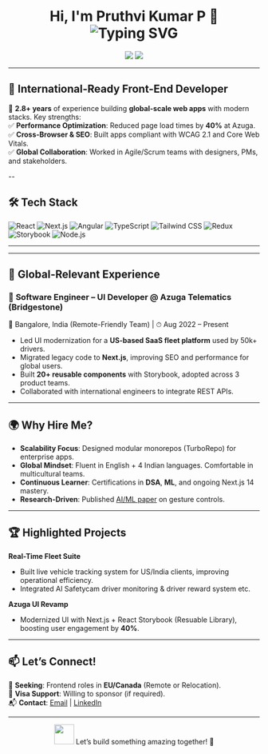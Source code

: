 <h1 align="center">
  Hi, I'm Pruthvi Kumar P 👋
  <br>
  <img src="https://readme-typing-svg.demolab.com?font=Fira+Code&pause=1000&center=true&vCenter=true&width=435&lines=Front-End+Developer+%7C+React+%7C+Next.js;2.8%2B+Years+Building+Global+Web+Apps;Open+to+Relocate+%F0%9F%8C%8E" alt="Typing SVG" />
</h1>

<p align="center">
  <a href="https://linkedin.com/in/pruthvi-kumar-p24"><img src="https://img.shields.io/badge/LinkedIn-PruthviKumarP24-blue?logo=linkedin"></a>
  <a href="mailto:pruthvikumar.p24@gmail.com"><img src="https://img.shields.io/badge/Email-pruthvikumar.p24%40gmail.com-red?logo=gmail"></a>
</p>

---

## 🌟 International-Ready Front-End Developer

🚀 **2.8+ years** of experience building **global-scale web apps** with modern stacks. Key strengths:  
✅ **Performance Optimization**: Reduced page load times by **40%** at Azuga.  
✅ **Cross-Browser & SEO**: Built apps compliant with WCAG 2.1 and Core Web Vitals.  
✅ **Global Collaboration**: Worked in Agile/Scrum teams with designers, PMs, and stakeholders.  

--


## 🛠️ Tech Stack

![React](https://img.shields.io/badge/-React-61DAFB?logo=react&logoColor=white&style=flat-square)
![Next.js](https://img.shields.io/badge/-Next.js-black?logo=next.js&style=flat-square)
![Angular](https://img.shields.io/badge/-Angular-DD0031?logo=angular&logoColor=white&style=flat-square)
![TypeScript](https://img.shields.io/badge/-TypeScript-3178C6?logo=typescript&logoColor=white&style=flat-square)
![Tailwind CSS](https://img.shields.io/badge/-Tailwind-38B2AC?logo=tailwind-css&logoColor=white&style=flat-square)
![Redux](https://img.shields.io/badge/-Redux-764ABC?logo=redux&logoColor=white&style=flat-square)
![Storybook](https://img.shields.io/badge/-Storybook-FF4785?logo=storybook&logoColor=white&style=flat-square)
![Node.js](https://img.shields.io/badge/-Node.js-339933?logo=node.js&logoColor=white&style=flat-square)

---
---

## 💼 Global-Relevant Experience

### 🚀 **Software Engineer – UI Developer** @ Azuga Telematics (Bridgestone)  
📍 Bangalore, India (Remote-Friendly Team) | ⏱ Aug 2022 – Present  

- Led UI modernization for a **US-based SaaS fleet platform** used by 50k+ drivers.  
- Migrated legacy code to **Next.js**, improving SEO and performance for global users.  
- Built **20+ reusable components** with Storybook, adopted across 3 product teams.  
- Collaborated with international engineers to integrate REST APIs.  

---

## 🌍 Why Hire Me?

- **Scalability Focus**: Designed modular monorepos (TurboRepo) for enterprise apps.  
- **Global Mindset**: Fluent in English + 4 Indian languages. Comfortable in multicultural teams.  
- **Continuous Learner**: Certifications in **DSA**, **ML**, and ongoing Next.js 14 mastery.  
- **Research-Driven**: Published [AI/ML paper](https://www.ijeast.com/papers/201-209,%20Tesma0706,IJEAST.pdf) on gesture controls.  

---

## 🏆 Highlighted Projects

**Real-Time Fleet Suite**  
- Built live vehicle tracking system for US/India clients, improving operational efficiency.  
- Integrated AI Safetycam driver monitoring & driver reward system etc.

**Azuga UI Revamp**  
- Modernized UI with Next.js + React Storybook (Resuable Library), boosting user engagement by **40%**.  

---

## 📫 Let’s Connect!

📍 **Seeking**: Frontend roles in **EU/Canada** (Remote or Relocation).  
🛂 **Visa Support**: Willing to sponsor (if required).  
📬 **Contact**: [Email](mailto:pruthvikumar.p24@gmail.com) | [LinkedIn](https://linkedin.com/in/pruthvi-kumar-p24)

---

<p align="center">
  <img src="https://media.giphy.com/media/hvRJCLFzcasrR4ia7z/giphy.gif" width="40px">
  Let’s build something amazing together! 🌟
</p>
